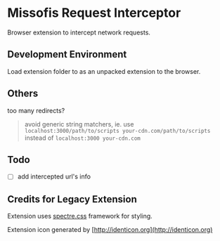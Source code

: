 # Missofis Request Interceptor

Browser extension to intercept network requests.

## Development Environment

Load extension folder to as an unpacked extension to the browser.

## Others

too many redirects?

> avoid generic string matchers, ie. use `localhost:3000/path/to/scripts your-cdn.com/path/to/scripts` instead of `localhost:3000 your-cdn.com`

## Todo

- [ ] add intercepted url's info

## Credits for Legacy Extension

Extension uses [spectre.css](https://picturepan2.github.io/spectre/) framework for styling.

Extension icon generated by [http://identicon.org](http://identicon.org)